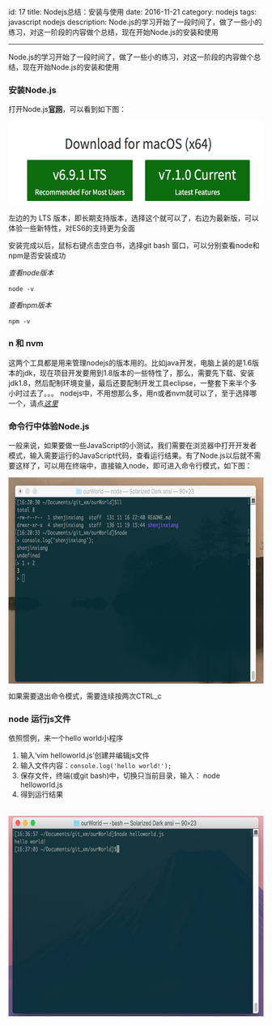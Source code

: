 id: 17
title: Nodejs总结：安装与使用
date: 2016-11-21
category: nodejs
tags: javascript nodejs
description: Node.js的学习开始了一段时间了，做了一些小的练习，对这一阶段的内容做个总结，现在开始Node.js的安装和使用

------
<p>Node.js的学习开始了一段时间了，做了一些小的练习，对这一阶段的内容做个总结，现在开始Node.js的安装和使用</p>
<h3>安装Node.js</h3>
<p>打开Node.js<a href='https://nodejs.org/en/' target='_blank'><b>官网</b></a>，可以看到如下图：</p>
<img src='/images/nodejs/2016/11/21/001.png' width='576px' height='167px' style='margin:2px auto;display:block;' />
<p>左边的为 LTS 版本，即长期支持版本，选择这个就可以了，右边为最新版，可以体验一些新特性，对ES6的支持更为全面</p>
<p>安装完成以后，鼠标右键点击空白书，选择git bash 窗口，可以分别查看node和npm是否安装成功</p>
<i>查看node版本</i>
<pre class='language-none'>
<code>node -v</code>
</pre>
<i>查看npm版本</i>
<pre class='language-none'>
<code>npm -v</code>
</pre>
<h3>n 和 nvm</h3>
<p>这两个工具都是用来管理nodejs的版本用的。比如java开发，电脑上装的是1.6版本的jdk，现在项目开发要用到1.8版本的一些特性了，那么，需要先下载、安装jdk1.8，然后配制环境变量，最后还要配制开发工具eclipse，一整套下来半个多小时过去了。。。 nodejs中，不用想那么多，用n或者nvm就可以了，至于选择哪一个，请点<a href='http://taobaofed.org/blog/2015/11/17/nvm-or-n/' target='_blank'><i>这里</i></a></p>
<h3>命令行中体验Node.js</h3>
<p>一般来说，如果要做一些JavaScript的小测试，我们需要在浏览器中打开开发者模式，输入需要运行的JavaScript代码，查看运行结果。有了Node.js以后就不需要这样了，可以用在终端中，直接输入node，即可进入命令行模式，如下图：</p>
<img src='/images/nodejs/2016/11/21/002.png' style='display:block;margin:2px auto; width: 696px;height: 407px;' />
<p>如果需要退出命令模式，需要连续按两次CTRL_c</p>

<h3>node 运行js文件</h3>
<p>依照惯例，来一个hello world小程序</p>
<ol >
	<li>输入‘vim helloworld.js’创建并编辑js文件</li>
	<li>输入文件内容：<code class='language-javascript'>console.log('hello world!');</code></li>
	<li>保存文件，终端(或git bash)中，切换只当前目录，输入： node helloworld.js</li>
	<li>得到运行结果</li>
</ol>
<br>
<img src='/images/nodejs/2016/11/21/003.png' style='display:block;margin:2px auto; width: 681px;height: 396px;' />
